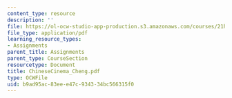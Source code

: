 ```yaml
---
content_type: resource
description: ''
file: https://ol-ocw-studio-app-production.s3.amazonaws.com/courses/21h-560-smashing-the-iron-rice-bowl-chinese-east-asia-fall-2004/b9ad95ac83eee47c934334bc566315f0_ChineseCinema_Cheng.pdf
file_type: application/pdf
learning_resource_types:
- Assignments
parent_title: Assignments
parent_type: CourseSection
resourcetype: Document
title: ChineseCinema_Cheng.pdf
type: OCWFile
uid: b9ad95ac-83ee-e47c-9343-34bc566315f0
---
```

